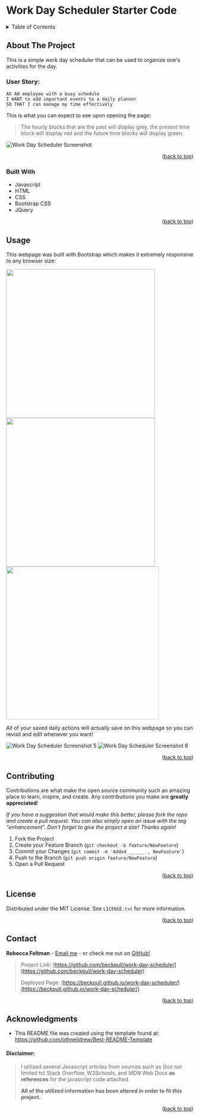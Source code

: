 <a name="readme-top"></a>

# Work Day Scheduler Starter Code


<!-- TABLE OF CONTENTS -->
<details>
  <summary>Table of Contents</summary>
  <ol>
    <li>
      <a href="#about-the-project">About The Project</a>
      <ul>
        <li><a href="#built-with">Built With</a></li>
      </ul>
    </li>
    <li><a href="#usage">Usage</a></li>
    <li><a href="#contributing">Contributing</a></li>
    <li><a href="#license">License</a></li>
    <li><a href="#contact">Contact</a></li>
    <li><a href="#acknowledgments">Acknowledgements</a></li>
  </ol>
</details>

<!-- ABOUT THE PROJECT -->
## About The Project
This is a simple work day scheduler that can be used to organize one's activities for the day.

### User Story:

    AS AN employee with a busy schedule
    I WANT to add important events to a daily planner
    SO THAT I can manage my time effectively

This is what you can expect to see upon opening the page:

> The hourly blocks that are the past will display grey, the present time block will display red and the future time blocks will display green.

![Work Day Scheduler Screenshot](./assets/picture-1.png)
<p align="right">(<a href="#readme-top">back to top</a>)</p>

### Built With

* Javascript
* HTML
* CSS
* Bootstrap CSS
* JQuery

<p align="right">(<a href="#readme-top">back to top</a>)</p>

<!-- USAGE EXAMPLES -->
## Usage

This webpage was built with Bootstrap which makes it extremely responsive to any browser size:

<img src="./assets/picture-3.png"  width="400rem" display='inline'>
<img src="./assets/picture-2.png"  width="400rem" display='inline'>
<img src="./assets/picture-6.png"  width="411rem" display='inline'>


All of your saved daily actions will actually save on this webpage so you can revisit and edit whenever you want!

![Work Day Scheduler Screenshot 5](./assets/picture-4.png)
![Work Day Scheduler Screenshot 6](./assets/picture-5.png)

<p align="right">(<a href="#readme-top">back to top</a>)</p>

<!-- CONTRIBUTING -->
## Contributing

Contributions are what make the open source community such an amazing place to learn, inspire, and create. Any contributions you make are **greatly appreciated**!

_If you have a suggestion that would make this better, please fork the repo and create a pull request. You can also simply open an issue with the tag "enhancement".
Don't forget to give the project a star! Thanks again!_

1. Fork the Project
2. Create your Feature Branch (`git checkout -b feature/NewFeature`)
3. Commit your Changes (`git commit -m 'Added ______ , NewFeature'`)
4. Push to the Branch (`git push origin feature/NewFeature`)
5. Open a Pull Request

<p align="right">(<a href="#readme-top">back to top</a>)</p>

<!-- LICENSE -->
## License

Distributed under the MIT License. See `LICENSE.txt` for more information.

<p align="right">(<a href="#readme-top">back to top</a>)</p>

<!-- CONTACT -->
## Contact

**Rebecca Feltman** - [Email me](mailto:beckpull@icloud.com) - or check me out on [GitHub!](https://github.com/beckpull) 

>Project Link: [https://github.com/beckpull/work-day-scheduler](https://github.com/beckpull/work-day-scheduler)
>
>Deployed Page: [https://beckpull.github.io/work-day-scheduler/](https://beckpull.github.io/work-day-scheduler/)

<p align="right">(<a href="#readme-top">back to top</a>)</p>

<!-- ACKNOWLEDGMENTS -->
## Acknowledgments

* This README file was created using the template found at: https://github.com/othneildrew/Best-README-Template

#### Disclaimer: 
> I utilized several Javascript articles from sources such as (but not limited to) Stack Overflow, W3Schools, and MDN Web Docs **as references** for the javascript code attached. 
>
>**All of the utilized information has been altered in order to fit this project.** 

<p align="right">(<a href="#readme-top">back to top</a>)</p>